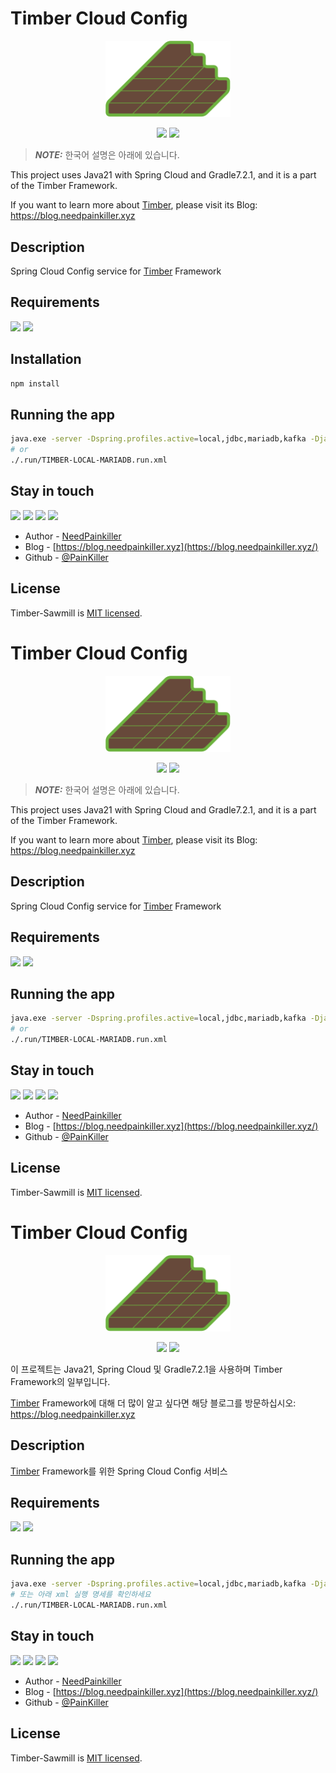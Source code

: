 # Timber Cloud Config

<p align="center">
  <a href="https://blog.needpainkiller.xyz/" target="blank"><img src="./img/timber-logo.svg" width="200" alt="Timber Logo" /></a>
</p>

<p align="center">
  <img src="https://img.shields.io/badge/Java-67493A?style=flat-square&logo=OpenJDK&logoColor=white"/>
  <img src="https://img.shields.io/badge/Spring%20Cloud-6DB33F?style=flat-square&logo=Spring&logoColor=white"/>
</p>

> **_NOTE:_**  한국어 설명은 아래에 있습니다.

This project uses Java21 with Spring Cloud and Gradle7.2.1, and it is a part of the Timber Framework.

If you want to learn more about [Timber](https://github.com/NeedPainkiller/Timber), please visit its Blog: https://blog.needpainkiller.xyz


## Description
Spring Cloud Config service for [Timber](https://github.com/NeedPainkiller/Timber) Framework
## Requirements
  <img src="https://img.shields.io/badge/Java-67493A?style=flat-square&logo=OpenJDK&logoColor=white"/>
  <img src="https://img.shields.io/badge/Spring%20Cloud-6DB33F?style=flat-square&logo=Spring&logoColor=white"/>

## Installation
```bash
npm install
```

## Running the app

```bash
java.exe -server -Dspring.profiles.active=local,jdbc,mariadb,kafka -Djava.net.preferIPv4Stack=true x.x.x.jar xyz.needpankiller.timber.config.TimberCloudConfigApplication 
# or
./.run/TIMBER-LOCAL-MARIADB.run.xml
```

## Stay in touch
<p>
  <a href="https://home.needpainkiller.xyz/" target="_blank"><img src="https://img.shields.io/badge/Home-EF3346?style=flat-square&logo=googlehome&logoColor=white"/></a>
  <a href="https://blog.needpainkiller.xyz/" target="_blank"><img src="https://img.shields.io/badge/Blog-15171A?style=flat-square&logo=Ghost&logoColor=white"/></a>
  <a href="mailto:kam6512@gmail.com" target="_blank"><img src="https://img.shields.io/badge/kam6512@gmail.com-EA4335?style=flat-square&logo=Gmail&logoColor=white"/></a>
  <a href="mailto:needpainkiller6512@gmail.com" target="_blank"><img src="https://img.shields.io/badge/needpainkiller6512@gmail.com-EA4335?style=flat-square&logo=Gmail&logoColor=white"/></a>
</p>

- Author - [NeedPainkiller](https://home.needpainkiller.xyz/)
- Blog - [https://blog.needpainkiller.xyz](https://blog.needpainkiller.xyz/)
- Github - [@PainKiller](https://github.com/NeedPainkiller)

## License

Timber-Sawmill is [MIT licensed](LICENSE).

# Timber Cloud Config

<p align="center">
  <a href="https://blog.needpainkiller.xyz/" target="blank"><img src="./img/timber-logo.svg" width="200" alt="Timber Logo" /></a>
</p>

<p align="center">
  <img src="https://img.shields.io/badge/Java-67493A?style=flat-square&logo=OpenJDK&logoColor=white"/>
  <img src="https://img.shields.io/badge/Spring%20Cloud-6DB33F?style=flat-square&logo=Spring&logoColor=white"/>
</p>

> **_NOTE:_**  한국어 설명은 아래에 있습니다.

This project uses Java21 with Spring Cloud and Gradle7.2.1, and it is a part of the Timber Framework.

If you want to learn more about [Timber](https://github.com/NeedPainkiller/Timber), please visit its Blog: https://blog.needpainkiller.xyz


## Description
Spring Cloud Config service for [Timber](https://github.com/NeedPainkiller/Timber) Framework
## Requirements
  <img src="https://img.shields.io/badge/Java-67493A?style=flat-square&logo=OpenJDK&logoColor=white"/>
  <img src="https://img.shields.io/badge/Spring%20Cloud-6DB33F?style=flat-square&logo=Spring&logoColor=white"/>


## Running the app

```bash
java.exe -server -Dspring.profiles.active=local,jdbc,mariadb,kafka -Djava.net.preferIPv4Stack=true x.x.x.jar xyz.needpankiller.timber.config.TimberCloudConfigApplication 
# or
./.run/TIMBER-LOCAL-MARIADB.run.xml
```

## Stay in touch
<p>
  <a href="https://home.needpainkiller.xyz/" target="_blank"><img src="https://img.shields.io/badge/Home-EF3346?style=flat-square&logo=googlehome&logoColor=white"/></a>
  <a href="https://blog.needpainkiller.xyz/" target="_blank"><img src="https://img.shields.io/badge/Blog-15171A?style=flat-square&logo=Ghost&logoColor=white"/></a>
  <a href="mailto:kam6512@gmail.com" target="_blank"><img src="https://img.shields.io/badge/kam6512@gmail.com-EA4335?style=flat-square&logo=Gmail&logoColor=white"/></a>
  <a href="mailto:needpainkiller6512@gmail.com" target="_blank"><img src="https://img.shields.io/badge/needpainkiller6512@gmail.com-EA4335?style=flat-square&logo=Gmail&logoColor=white"/></a>
</p>

- Author - [NeedPainkiller](https://home.needpainkiller.xyz/)
- Blog - [https://blog.needpainkiller.xyz](https://blog.needpainkiller.xyz/)
- Github - [@PainKiller](https://github.com/NeedPainkiller)

## License

Timber-Sawmill is [MIT licensed](LICENSE).

# Timber Cloud Config

<p align="center">
  <a href="https://blog.needpainkiller.xyz/" target="blank"><img src="./img/timber-logo.svg" width="200" alt="Timber Logo" /></a>
</p>

<p align="center">
  <img src="https://img.shields.io/badge/Java-67493A?style=flat-square&logo=OpenJDK&logoColor=white"/>
  <img src="https://img.shields.io/badge/Spring%20Cloud-6DB33F?style=flat-square&logo=Spring&logoColor=white"/>
</p>


이 프로젝트는 Java21, Spring Cloud 및 Gradle7.2.1을 사용하며 Timber Framework의 일부입니다.

[Timber](https://github.com/NeedPainkiller/Timber) Framework에 대해 더 많이 알고 싶다면 해당 블로그를 방문하십시오: https://blog.needpainkiller.xyz


## Description
[Timber](https://github.com/NeedPainkiller/Timber) Framework를 위한 Spring Cloud Config 서비스
## Requirements
  <img src="https://img.shields.io/badge/Java-67493A?style=flat-square&logo=OpenJDK&logoColor=white"/>
  <img src="https://img.shields.io/badge/Spring%20Cloud-6DB33F?style=flat-square&logo=Spring&logoColor=white"/>

## Running the app

```bash
java.exe -server -Dspring.profiles.active=local,jdbc,mariadb,kafka -Djava.net.preferIPv4Stack=true x.x.x.jar xyz.needpankiller.timber.config.TimberCloudConfigApplication 
# 또는 아래 xml 실행 명세를 확인하세요
./.run/TIMBER-LOCAL-MARIADB.run.xml
```

## Stay in touch
<p>
  <a href="https://home.needpainkiller.xyz/" target="_blank"><img src="https://img.shields.io/badge/Home-EF3346?style=flat-square&logo=googlehome&logoColor=white"/></a>
  <a href="https://blog.needpainkiller.xyz/" target="_blank"><img src="https://img.shields.io/badge/Blog-15171A?style=flat-square&logo=Ghost&logoColor=white"/></a>
  <a href="mailto:kam6512@gmail.com" target="_blank"><img src="https://img.shields.io/badge/kam6512@gmail.com-EA4335?style=flat-square&logo=Gmail&logoColor=white"/></a>
  <a href="mailto:needpainkiller6512@gmail.com" target="_blank"><img src="https://img.shields.io/badge/needpainkiller6512@gmail.com-EA4335?style=flat-square&logo=Gmail&logoColor=white"/></a>
</p>

- Author - [NeedPainkiller](https://home.needpainkiller.xyz/)
- Blog - [https://blog.needpainkiller.xyz](https://blog.needpainkiller.xyz/)
- Github - [@PainKiller](https://github.com/NeedPainkiller)

## License

Timber-Sawmill is [MIT licensed](LICENSE).